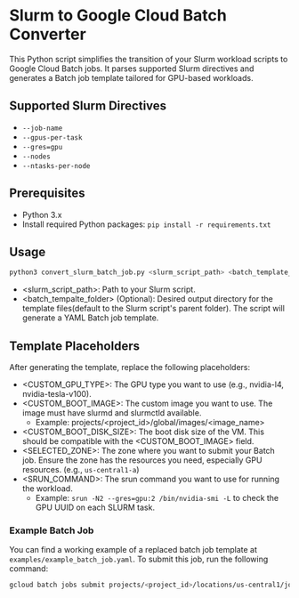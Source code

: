 # Slurm to Google Cloud Batch Converter

This Python script simplifies the transition of your Slurm workload scripts to Google Cloud Batch jobs. It parses supported Slurm directives and generates a Batch job template tailored for GPU-based workloads.

## Supported Slurm Directives

* `--job-name`
* `--gpus-per-task`
* `--gres=gpu`
* `--nodes`
* `--ntasks-per-node`

## Prerequisites

* Python 3.x
* Install required Python packages: `pip install -r requirements.txt` 

## Usage
   ```bash
   python3 convert_slurm_batch_job.py <slurm_script_path> <batch_template_folder>
   ```
   * <slurm_script_path>: Path to your Slurm script.
   * <batch_tempalte_folder> (Optional): Desired output directory for the template files(default to the Slurm script's parent folder).
The script will generate a YAML Batch job template.

## Template Placeholders
After generating the template, replace the following placeholders:

* <CUSTOM_GPU_TYPE>: The GPU type you want to use (e.g., nvidia-l4, nvidia-tesla-v100).
* <CUSTOM_BOOT_IMAGE>: The custom image you want to use. The image must have slurmd and slurmctld available.
    - Example: projects/<project_id>/global/images/<image_name>
* <CUSTOM_BOOT_DISK_SIZE>: The boot disk size of the VM. This should be compatible with the <CUSTOM_BOOT_IMAGE> field.
* <SELECTED_ZONE>: The zone where you want to submit your Batch job. Ensure the zone has the resources you need, especially GPU resources. (e.g., `us-central1-a`)
* <SRUN_COMMAND>: The srun command you want to use for running the workload.
    - Example: `srun -N2 --gres=gpu:2 /bin/nvidia-smi -L` to check the GPU UUID on each SLURM task.

### Example Batch Job

You can find a working example of a replaced batch job template at `examples/example_batch_job.yaml`. To submit this job, run the following command:

```bash
gcloud batch jobs submit projects/<project_id>/locations/us-central1/jobs/testjob01 --config ./examples/example_batch_job.yaml
```